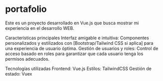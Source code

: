# portafolio


Este es un proyecto desarrollado en Vue.js que busca mostrar mi experiencia en el desarrollo WEB.

Características principales
Interfaz amigable e intuitiva: Componentes personalizados y estilizados con [Bootstrap/Tailwind CSS si aplica] para una experiencia de usuario óptima.
Gestión de usuarios y roles: Control de acceso basado en roles para garantizar que cada usuario tenga los permisos adecuados.

Tecnologías utilizadas
Frontend: Vue.js
Estilos: TailwindCSS
Gestión de estado: Vuex 
